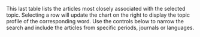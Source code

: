This last table lists the articles most closely associated with the selected topic. 
Selecting a row will update the chart on the right to display the topic profile of the corresponding word.
Use the controls below to narrow the search and include the articles from specific periods, journals or languages. 